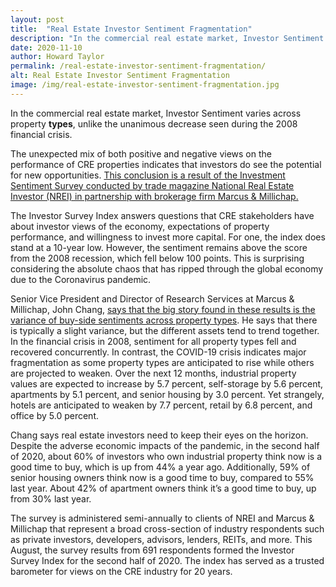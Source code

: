 ```yaml
---
layout: post
title:  "Real Estate Investor Sentiment Fragmentation"
description: "In the commercial real estate market, Investor Sentiment varies across property types, unlike the unanimous decrease seen during the 2008 financial crisis."
date: 2020-11-10
author: Howard Taylor
permalink: /real-estate-investor-sentiment-fragmentation/
alt: Real Estate Investor Sentiment Fragmentation
image: /img/real-estate-investor-sentiment-fragmentation.jpg
---
```



In the commercial real estate market, Investor Sentiment varies across property **types**, unlike the unanimous decrease seen during the 2008 financial crisis.

The unexpected mix of both positive and negative views on the performance of CRE properties indicates that investors do see the potential for new opportunities. [This conclusion is a result of the Investment Sentiment Survey conducted by trade magazine National Real Estate Investor (NREI) in partnership with brokerage firm Marcus & Millichap.](https://www.nreionline.com/real-estate-investors-adopt-divergent-strategies-amid-uncertainty)<!--more-->

The Investor Survey Index answers questions that CRE stakeholders have about investor views of the economy, expectations of property performance, and willingness to invest more capital. For one, the index does stand at a 10-year low. However, the sentiment remains above the score from the 2008 recession, which fell below 100 points. This is surprising considering the absolute chaos that has ripped through the global economy due to the Coronavirus pandemic.

Senior Vice President and Director of Research Services at Marcus & Millichap, John Chang, [says that the big story found in these results is the variance of buy-side sentiments across property types](https://www.marcusmillichap.com/research/videos/investor-sentiment-survey-results-suggests-risings-activity). He says that there is typically a slight variance, but the different assets tend to trend together. In the financial crisis in 2008, sentiment for all property types fell and recovered concurrently. In contrast, the COVID-19 crisis indicates major fragmentation as some property types are anticipated to rise while others are projected to weaken. Over the next 12 months, industrial property values are expected to increase by 5.7 percent, self-storage by 5.6 percent, apartments by 5.1 percent, and senior housing by 3.0 percent. Yet strangely, hotels are anticipated to weaken by 7.7 percent, retail by 6.8 percent, and office by 5.0 percent.

Chang says real estate investors need to keep their eyes on the horizon. Despite the adverse economic impacts of the pandemic, in the second half of 2020, about 60% of investors who own industrial property think now is a good time to buy, which is up from 44% a year ago. Additionally, 59% of senior housing owners think now is a good time to buy, compared to 55% last year. About 42% of apartment owners think it’s a good time to buy, up from 30% last year.

The survey is administered semi-annually to clients of NREI and Marcus & Millichap that represent a broad cross-section of industry respondents such as private investors, developers, advisors, lenders, REITs, and more. This August, the survey results from 691 respondents formed the Investor Survey Index for the second half of 2020. The index has served as a trusted barometer for views on the CRE industry for 20 years.
